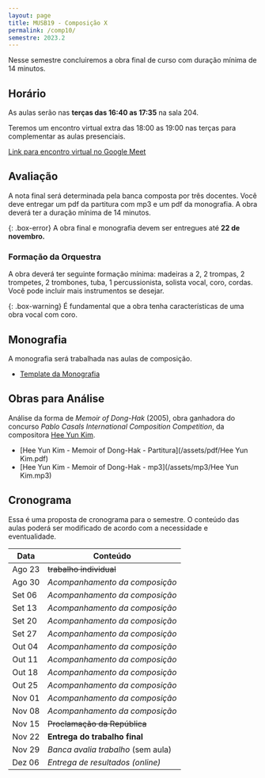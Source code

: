 ```yaml
---
layout: page
title: MUSB19 - Composição X
permalink: /comp10/
semestre: 2023.2
---
```


Nesse semestre concluiremos a obra final de curso com duração mínima de 14
minutos.

## Horário

As aulas serão nas **terças das 16:40 as 17:35** na sala 204.

Teremos um encontro virtual extra das 18:00 as 19:00 nas terças para
complementar as aulas presenciais.

[Link para encontro virtual no Google Meet](https://meet.google.com/aow-awuy-jbk?hs=122&authuser=0)

## Avaliação

A nota final será determinada pela banca composta por três docentes. Você deve
entregar um pdf da partitura com mp3 e um pdf da monografia. A obra deverá ter a
duração mínima de 14 minutos.

{: .box-error}
A obra final e monografia devem ser entregues até **22 de novembro.**

### Formação da Orquestra

A obra deverá ter seguinte formação mínima: madeiras a 2, 2 trompas, 2
trompetes, 2 trombones, tuba, 1 percussionista, solista vocal, coro, cordas.
Você pode incluir mais instrumentos se desejar.

{: .box-warning}
É fundamental que a obra tenha características de uma obra vocal com coro.

## Monografia

A monografia será trabalhada nas aulas de composição.

- [Template da Monografia](/assets/doc/Template.docx)

## Obras para Análise

Análise da forma de _Memoir of Dong-Hak_ (2005), obra ganhadora do concurso
_Pablo Casals International Composition Competition_, da compositora [Hee Yun
Kim](https://www.heeyunkim.net/about).

- [Hee Yun Kim - Memoir of Dong-Hak - Partitura](/assets/pdf/Hee Yun Kim.pdf)
- [Hee Yun Kim - Memoir of Dong-Hak - mp3](/assets/mp3/Hee Yun Kim.mp3)

## Cronograma

Essa é uma proposta de cronograma para o semestre. O conteúdo das aulas poderá
ser modificado de acordo com a necessidade e eventualidade.

| Data   | Conteúdo                            |
|--------|-------------------------------------|
| Ago 23 | <del>trabalho individual</del>      |
| Ago 30 | <i>Acompanhamento da composição</i> |
| Set 06 | <i>Acompanhamento da composição</i> |
| Set 13 | <i>Acompanhamento da composição</i> |
| Set 20 | <i>Acompanhamento da composição</i> |
| Set 27 | <i>Acompanhamento da composição</i> |
| Out 04 | <i>Acompanhamento da composição</i> |
| Out 11 | <i>Acompanhamento da composição</i> |
| Out 18 | <i>Acompanhamento da composição</i> |
| Out 25 | <i>Acompanhamento da composição</i> |
| Nov 01 | <i>Acompanhamento da composição</i> |
| Nov 08 | <i>Acompanhamento da composição</i> |
| Nov 15 | <del>Proclamação da República</del> |
| Nov 22 | **Entrega do trabalho final**       |
| Nov 29 | *Banca avalia trabalho* (sem aula)  |
| Dez 06 | *Entrega de resultados (online)*    |
